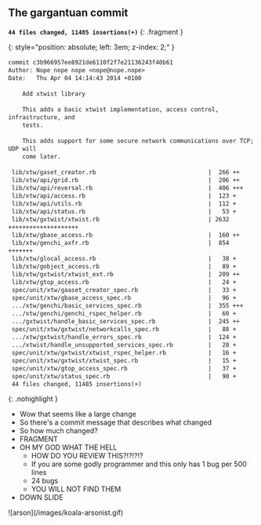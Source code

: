 <section>

The gargantuan commit
---------------------

**`44 files changed, 11485 insertions(+)`**
{: .fragment }

{: style="position: absolute; left: 3em; z-index: 2;" }

~~~
commit c3b966957ee8921de6110f2f7e21136243f40b61
Author: Nope nope nope <nope@nope.nope>
Date:   Thu Apr 04 14:14:43 2014 +0100

    Add xtwist library

    This adds a basic xtwist implementation, access control, infrastructure, and
    tests.

    This adds support for some secure network communications over TCP; UDP will
    come later.

 lib/xtw/gaset_creator.rb                                |  266 ++
 lib/xtw/api/grid.rb                                     |  206 ++
 lib/xtw/api/reversal.rb                                 |  406 +++
 lib/xtw/api/access.rb                                   |  123 +
 lib/xtw/api/utils.rb                                    |  112 +
 lib/xtw/api/status.rb                                   |   53 +
 lib/xtw/gxtwist/xtwist.rb                               | 2632 ++++++++++++++++++++
 lib/xtw/gbase_access.rb                                 |  160 ++
 lib/xtw/genchi_axfr.rb                                  |  854 +++++++
 lib/xtw/glocal_access.rb                                |   38 +
 lib/xtw/gobject_access.rb                               |   89 +
 lib/xtw/gxtwist/xtwist_ext.rb                           |  209 ++
 lib/xtw/gtop_access.rb                                  |   24 +
 spec/unit/xtw/gaaset_creator_spec.rb                    |   33 +
 spec/unit/xtw/gbase_access_spec.rb                      |   96 +
 .../xtw/genchi/basic_services_spec.rb                   |  355 +++
 .../xtw/genchi/genchi_rspec_helper.rb                   |   60 +
 .../gxtwist/handle_basic_services_spec.rb               |  245 ++
 spec/unit/xtw/gxtwist/networkcalls_spec.rb              |   88 +
 .../xtw/gxtwist/handle_errors_spec.rb                   |  124 +
 .../xtwist/handle_unsupported_services_spec.rb          |   28 +
 spec/unit/xtw/gxtwist/xtwist_rspec_helper.rb            |   16 +
 spec/unit/xtw/gxtwist/xtwist_spec.rb                    |   15 +
 spec/unit/xtw/gtop_access_spec.rb                       |   37 +
 spec/unit/xtw/status_spec.rb                            |   90 +
 44 files changed, 11485 insertions(+)
~~~
{: .nohighlight }


<aside class="notes">

  * Wow that seems like a large change
  * So there's a commit message that describes what changed
  * So how much changed?
  * FRAGMENT
  * OH MY GOD WHAT THE HELL
    * HOW DO YOU REVIEW THIS?!?!?!?
    * If you are some godly programmer and this only has 1 bug per 500 lines
    * 24 bugs
    * YOU WILL NOT FIND THEM
  * DOWN SLIDE
</aside>

</section>

<section>
  ![arson](/images/koala-arsonist.gif)
</section>
